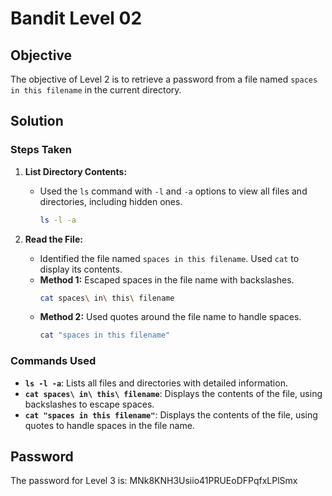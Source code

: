 # Bandit Level 02

## Objective

The objective of Level 2 is to retrieve a password from a file named `spaces in this filename` in the current directory.

## Solution

### Steps Taken

1. **List Directory Contents:**
   - Used the `ls` command with `-l` and `-a` options to view all files and directories, including hidden ones.
     ```bash
     ls -l -a
     ```

2. **Read the File:**
   - Identified the file named `spaces in this filename`. Used `cat` to display its contents. 
   - **Method 1:** Escaped spaces in the file name with backslashes.
     ```bash
     cat spaces\ in\ this\ filename
     ```
   - **Method 2:** Used quotes around the file name to handle spaces.
     ```bash
     cat "spaces in this filename"
     ```

### Commands Used

- **`ls -l -a`**: Lists all files and directories with detailed information.
- **`cat spaces\ in\ this\ filename`**: Displays the contents of the file, using backslashes to escape spaces.
- **`cat "spaces in this filename"`**: Displays the contents of the file, using quotes to handle spaces in the file name.

## Password

The password for Level 3 is: MNk8KNH3Usiio41PRUEoDFPqfxLPlSmx
